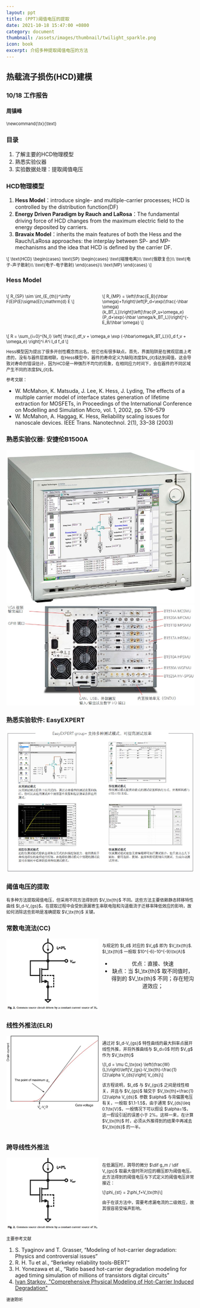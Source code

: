 ```yaml
---
layout: ppt
title: (PPT)阈值电压的提取
date: 2021-10-18 15:47:00 +0800
category: document
thumbnail: /assets/images/thumbnail/twilight_sparkle.png
icon: book
excerpt: 介绍多种提取阈值电压的方法
---
```


<style>
    .twocolumn {
      display: grid;
      grid-template-columns: 1fr 1fr;
      grid-gap: 10px;
      text-align: center;
    }
    p {
      font-size: 80%;
      text-align: left;
    }
</style>

<div class="reveal">
  <div class="slides">
    <!-- 标题 -->
    <section>
      <h2>热载流子损伤(HCD)建模</h2>
      <h3>10/18 工作报告</h3>
      <h4>周镇峰</h4>
      <p>\newcommand{\tx}{\text}</p>
    </section>
    <section>
      <h3>目录</h3>
      <ol>
        <li>了解主要的HCD物理模型</li>
        <li>熟悉实验仪器</li>
        <li>实验数据处理：提取阈值电压</li>
      </ol>
    </section>
    <!-- 物理模型 -->
    <section>
      <section>
        <h3>HCD物理模型</h3>
        <ol>
            <li><strong>Hess Model</strong>：introduce single- and multiple-carrier processes; HCD is controlled by the distribution function(DF)</li>
            <li><strong>Energy Driven Paradigm by Rauch and LaRosa</strong>：The fundamental driving force of HCD changes from the maximum electric field to the energy deposited by carriers.</li>
            <li><strong>Bravaix Model</strong>：inherits the main features of both the Hess and the Rauch/LaRosa approaches: the interplay between SP- and MP-mechanisms and the idea that HCD is defined by the carrier DF.</li>
        </ol>
      </section>
      <section>
        <p>
        \[
        \text{HCD}
        \begin{cases}
        \text{SP}
        \begin{cases}
            \text{碰撞电离}\\
            \text{俄歇复合}\\
            \text{电子-声子散射}\\
            \text{电子-电子散射}
        \end{cases}\\
        \text{MP}
        \end{cases}
        \]
        </p>
      </section>
      <section>
        <h3>Hess Model</h3>
        <div class="twocolumn">
            <div>
              <p>
                \[
                R_{SP} \sim \int_{E_{th}}^\infty F(E)P(E)\sigma(E)\;\mathrm{d} E
                \]
              </p>
            </div>
            <div>
              <p>
              \[
                R_{MP} = \left(\frac{E_B}{\hbar \omega}+1\right)\left[P_d+\exp(\frac{-\hbar \omega}{k_BT_L})\right]\left[\frac{P_u+\omega_e}{P_d+\exp(-\hbar \omega/k_BT_L)}\right]^{-E_B/\hbar \omega}
              \]
              </p>
            </div>
          </div>
          <p>
          \[
            R = \sum_{i=0}^{N_l} \left[ \frac{I_df_v + \omega_e \exp  (-\hbar\omega/k_BT_L)}{I_d f_v + \omega_e} \right]^i A^i I_d f_d
          \]
          </p>
      </section>
      <section>
        <p>
          Hess模型因为提出了很多开创性概念而出名，但它也有很多缺点。首先，界面陷阱是在微观层面上考虑的，没有与器件层面相联。在Hess模型中，器件的寿命定义为缺陷浓度$N_{it}$达到阈值，这会导致对寿命的错误估计，因为HCD是一种强烈不均匀的现象，在相同应力时间下，会在器件的不同区域产生不同的浓度$N_{it}$。
        </p>
      </section>
      <section>
        <p>参考文献：</p>
        <ul>
          <li>
          W. McMahon, K. Matsuda, J. Lee, K. Hess, J. Lyding, The effects of a multiple carrier model of interface states generation of lifetime extraction for MOSFETs, in Proceedings of the International Conference on Modelling and Simulation Micro, vol. 1, 2002, pp. 576–579
          </li>
          <li>
          W. McMahon, A. Haggag, K. Hess, Reliability scaling issues for nanoscale devices. IEEE Trans. Nanotechnol. 2(1), 33–38 (2003)
          </li>
        </ul>
      </section>
    </section>
    <section>
        <section>
          <h3>熟悉实验仪器: 安捷伦B1500A</h3>
          <img src="/assets/images/hot-carrier/仪器b1500a.jpg">
          <img src="/assets/images/hot-carrier/仪器b1500a接口.jpg">
        </section>
        <section>
          <h3>熟悉实验软件: EasyEXPERT</h3>
          <img src="/assets/images/hot-carrier/EasyEXPERT界面.jpg">
        </section>
    </section>
    <section>
        <section>
          <h3>阈值电压的提取</h3>
          <p>有多种方法提取阈值电压，但采用不同方法得到的 $V_\tx{th}$ 不同。这些方法主要依赖静态转移特性曲线 $I_d-V_{gs}$。在提取过程中会受到源漏寄生串联电阻和沟道载流子迁移率降低效应的影响，故如何消除这些影响是准确提取 $V_\tx{th}$ 关键。</p>
        </section>
        <section>
          <h3>常数电流法(CC)</h3>
          <div class="twocolumn">
            <div>
              <img src="/assets/images/hot-carrier/测阈值电压：常数电流法.jpg">
            </div>
            <div>
              <p>与规定的 $I_d$ 对应的 $V_g$ 即为 $V_\tx{th}$. $I_\tx{th}$ 一般取 $10^{-6}-10^{-9}\tx{A}$</p>
              <ul>
                <li>优点：直接、快速</li>
                <li>缺点：当 $I_\tx{th}$ 取不同值时，得到的 $V_\tx{th}$ 不同；存在短沟道效应；</li>
              </ul>
            </div>
          </div>
        </section>
        <section>
          <h3>线性外推法(ELR)</h3>
          <div class="twocolumn">
            <div>
              <img src="/assets/images/hot-carrier/测阈值电压：线性外推法.jpg">
            </div>
            <div>
              <p>
              通过对 $I_d-V_{gs}$ 特性曲线的最大斜率点展开线性外推，并将外推曲线与 $I_d=0$ 时的 $V_g$ 作为 $V_\tx{th}$
              </p>
              <p>
              \[I_d = \mu C_\tx{ox} \left(\frac{W}{L}\right)\left[V_{gs}-V_\tx{th}-\frac{1}{2}\alpha V_{ds}\right] V_{ds}\]
              </p>
              <p>
              该方程说明，$I_d$ 与 $V_{gs}$ 之间是线性相关，并且与 $V_{gs}$ 轴交于 $V_\tx{th}+\frac{1}{2}\alpha V_{ds}$. 参数 $\alpha$ 与背偏置电压有关，一般取 $1.1-1.5$，由于通常 $V_{ds}\leq 0.1\tx{V}$，一般情况下可以假设 $\alpha=1$，这一假设引起的误差小于 2%。这样一来，在计算 $V_\tx{th}$ 时，必须从外推得到的结果中再减去 $V_\tx{ds}$ 的一半。
              </p>
            </div>
          </div>
        </section>
        <section>
          <h3>跨导线性外推法</h3>
          <div class="twocolumn">
            <div>
              <img src="/assets/images/hot-carrier/测阈值电压：常数电流法.jpg">
            </div>
            <div>
              <p>
              在低漏压时，跨导的微分 $\dif g_m / \dif V_{gs}$ 取最大值时所对应的栅压即为阈值电压。此方法得到的阈值电压与下式定义的阈值电压非常接近：
              </p>
              <p>
              \[\phi_{st} = 2\phi_f+V_\tx{th}\]
              </p>
              <p>由于在该方法中，需要考虑漏电流的二级效应，故其很容易受噪声影响。</p>
            </div>
          </div>
        </section>
    </section>
    <section>
      <p>主要参考文献</p>
      <ol>
        <li>S. Tyaginov and T. Grasser, “Modeling of hot-carrier degradation: Physics and controversial issues”</li>
        <li>R. H. Tu et al., “Berkeley reliability tools-BERT”</li>
        <li>H. Yonezawa et al., “Ratio based hot-carrier degradation modeling for aged timing simulation of millions of transistors digital circuits”</li>
        <li><a href="https://www.iue.tuwien.ac.at/phd/starkov/starkov.html">Ivan Starkov, "Comprehensive Physical Modeling of Hot-Carrier Induced Degradation"</a></li>
      </ol>
    </section>
    <section>
      <p>谢谢聆听</p>
    </section>
  </div>
</div>